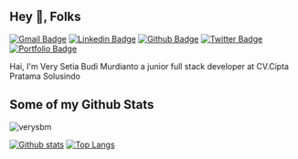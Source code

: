 ## Hey 👋, Folks
[![Gmail Badge](https://img.shields.io/badge/-verysetiabudi.dev@gmail.com-c14438?style=flat&logo=Gmail&logoColor=white&link=mailto:verysetiabudi.dev@gmail.com)](mailto:verysetiabudi.dev@gmail.com) 
[![Linkedin Badge](https://img.shields.io/badge/-verysbm-0072b1?style=flat&logo=Linkedin&logoColor=white&link=https://www.linkedin.com/in/verysbm/)](https://www.linkedin.com/in/verysbm/) [![Github Badge](https://img.shields.io/badge/-verysbm-grey?style=flat&logo=github&logoColor=white&link=https://github.com/verysbm/)](https://www.github.com/verysbm/) [![Twitter Badge](https://img.shields.io/badge/-verysbm-00acee?style=flat&logo=twitter&logoColor=white&link=https://twitter.com/verysbm/)](https://www.twitter.com/verysbm/) [![Portfolio Badge](https://img.shields.io/badge/portfolio-web-blue?style=flat&link=verysbm.my.id/)](verysbm.my.id/) <p align='left'>Hai, I'm Very Setia Budi Murdianto a junior full stack developer at CV.Cipta Pratama Solusindo</p>
## Some of my Github Stats
<p align=left> <img src=https://komarev.com/ghpvc/?username=verysbm alt=verysbm /> </p>

[![Github stats](https://github-readme-stats.vercel.app/api?username=verysbm&show_icons=true&include_all_commits=true)](https://github.com/verysbm/github-readme-stats)
[![Top Langs](https://github-readme-stats.vercel.app/api/top-langs/?username=verysbm&layout=compact)](https://github.com/verysbm/github-readme-stats)
